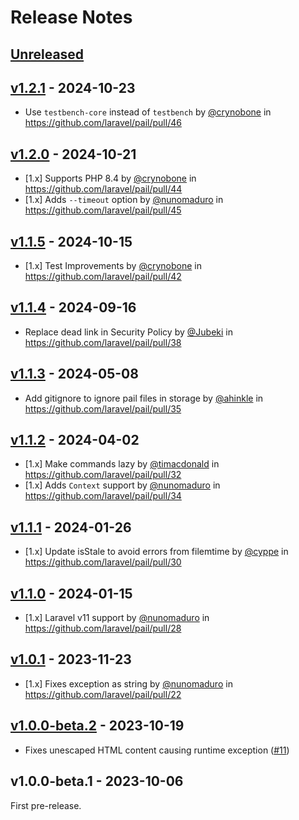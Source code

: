 # Release Notes

## [Unreleased](https://github.com/laravel/pail/compare/v1.2.1...main)

## [v1.2.1](https://github.com/laravel/pail/compare/v1.2.0...v1.2.1) - 2024-10-23

* Use `testbench-core` instead of `testbench` by [@crynobone](https://github.com/crynobone) in https://github.com/laravel/pail/pull/46

## [v1.2.0](https://github.com/laravel/pail/compare/v1.1.5...v1.2.0) - 2024-10-21

* [1.x] Supports PHP 8.4 by [@crynobone](https://github.com/crynobone) in https://github.com/laravel/pail/pull/44
* [1.x] Adds `--timeout` option by [@nunomaduro](https://github.com/nunomaduro) in https://github.com/laravel/pail/pull/45

## [v1.1.5](https://github.com/laravel/pail/compare/v1.1.4...v1.1.5) - 2024-10-15

* [1.x] Test Improvements by [@crynobone](https://github.com/crynobone) in https://github.com/laravel/pail/pull/42

## [v1.1.4](https://github.com/laravel/pail/compare/v1.1.3...v1.1.4) - 2024-09-16

* Replace dead link in Security Policy by [@Jubeki](https://github.com/Jubeki) in https://github.com/laravel/pail/pull/38

## [v1.1.3](https://github.com/laravel/pail/compare/v1.1.2...v1.1.3) - 2024-05-08

* Add gitignore to ignore pail files in storage by [@ahinkle](https://github.com/ahinkle) in https://github.com/laravel/pail/pull/35

## [v1.1.2](https://github.com/laravel/pail/compare/v1.1.1...v1.1.2) - 2024-04-02

* [1.x] Make commands lazy by [@timacdonald](https://github.com/timacdonald) in https://github.com/laravel/pail/pull/32
* [1.x] Adds `Context` support by [@nunomaduro](https://github.com/nunomaduro) in https://github.com/laravel/pail/pull/34

## [v1.1.1](https://github.com/laravel/pail/compare/v1.1.0...v1.1.1) - 2024-01-26

* [1.x] Update isStale to avoid errors from filemtime by [@cyppe](https://github.com/cyppe) in https://github.com/laravel/pail/pull/30

## [v1.1.0](https://github.com/laravel/pail/compare/v1.0.1...v1.1.0) - 2024-01-15

* [1.x] Laravel v11 support by [@nunomaduro](https://github.com/nunomaduro) in https://github.com/laravel/pail/pull/28

## [v1.0.1](https://github.com/laravel/pail/compare/v1.0.0-beta.2...v1.0.1) - 2023-11-23

* [1.x] Fixes exception as string by [@nunomaduro](https://github.com/nunomaduro) in https://github.com/laravel/pail/pull/22

## [v1.0.0-beta.2](https://github.com/livewire/pail/compare/v1.0.0-beta.1...v1.0.0-beta.2) - 2023-10-19

- Fixes unescaped HTML content causing runtime exception ([#11](https://github.com/laravel/pail/pull/11))

## v1.0.0-beta.1 - 2023-10-06

First pre-release.
